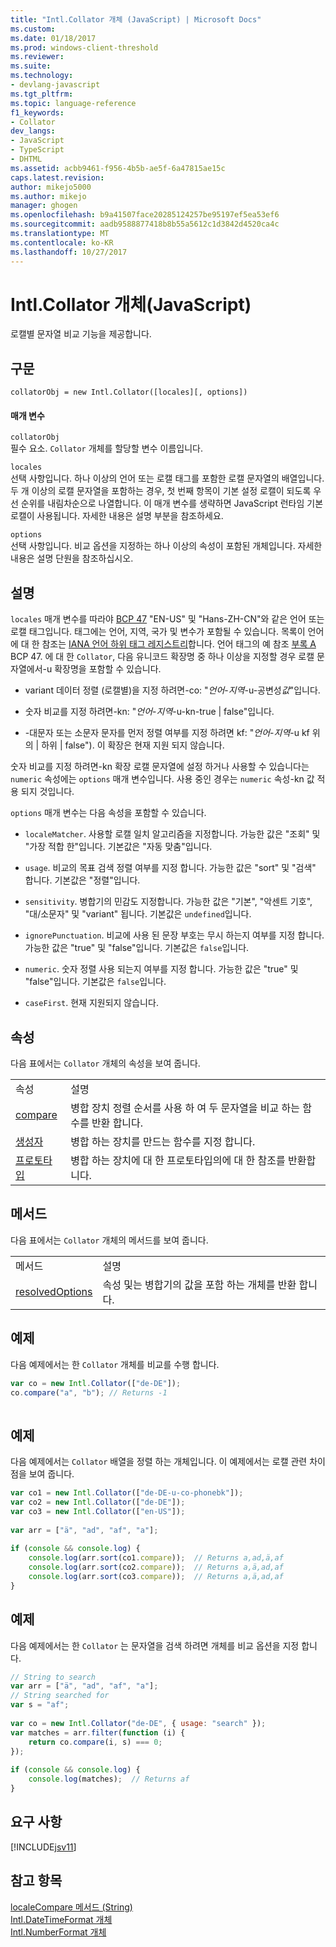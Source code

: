 ```yaml
---
title: "Intl.Collator 개체 (JavaScript) | Microsoft Docs"
ms.custom: 
ms.date: 01/18/2017
ms.prod: windows-client-threshold
ms.reviewer: 
ms.suite: 
ms.technology:
- devlang-javascript
ms.tgt_pltfrm: 
ms.topic: language-reference
f1_keywords:
- Collator
dev_langs:
- JavaScript
- TypeScript
- DHTML
ms.assetid: acbb9461-f956-4b5b-ae5f-6a47815ae15c
caps.latest.revision: 
author: mikejo5000
ms.author: mikejo
manager: ghogen
ms.openlocfilehash: b9a41507face20285124257be95197ef5ea53ef6
ms.sourcegitcommit: aadb9588877418b8b55a5612c1d3842d4520ca4c
ms.translationtype: MT
ms.contentlocale: ko-KR
ms.lasthandoff: 10/27/2017
---
```

# <a name="intlcollator-object-javascript"></a>Intl.Collator 개체(JavaScript)
로캘별 문자열 비교 기능을 제공합니다.  
  
## <a name="syntax"></a>구문  
  
```  
collatorObj = new Intl.Collator([locales][, options])  
```  
  
#### <a name="parameters"></a>매개 변수  
 `collatorObj`  
 필수 요소. `Collator` 개체를 할당할 변수 이름입니다.  
  
 `locales`  
 선택 사항입니다. 하나 이상의 언어 또는 로캘 태그를 포함한 로캘 문자열의 배열입니다. 두 개 이상의 로캘 문자열을 포함하는 경우, 첫 번째 항목이 기본 설정 로캘이 되도록 우선 순위를 내림차순으로 나열합니다. 이 매개 변수를 생략하면 JavaScript 런타임 기본 로캘이 사용됩니다. 자세한 내용은 설명 부분을 참조하세요.  
  
 `options`  
 선택 사항입니다. 비교 옵션을 지정하는 하나 이상의 속성이 포함된 개체입니다. 자세한 내용은 설명 단원을 참조하십시오.  
  
## <a name="remarks"></a>설명  
 `locales` 매개 변수를 따라야 [BCP 47](http://tools.ietf.org/html/rfc5646) "EN-US" 및 "Hans-ZH-CN"와 같은 언어 또는 로캘 태그입니다. 태그에는 언어, 지역, 국가 및 변수가 포함될 수 있습니다. 목록이 언어에 대 한 참조는 [IANA 언어 하위 태그 레지스트리](http://go.microsoft.com/fwlink/p/?linkid=227303)합니다. 언어 태그의 예 참조 [부록 A](http://tools.ietf.org/html/rfc5646#appendix-A) BCP 47. 에 대 한 `Collator`, 다음 유니코드 확장명 중 하나 이상을 지정할 경우 로캘 문자열에서-u 확장명을 포함할 수 있습니다.  
  
-   variant 데이터 정렬 (로캘별)을 지정 하려면-co: "*언어*-*지역*-u-공변성*값*"입니다.  
  
-   숫자 비교를 지정 하려면-kn: "*언어*-*지역*-u-kn-true &#124; false"입니다.  
  
-   -대문자 또는 소문자 문자를 먼저 정렬 여부를 지정 하려면 kf: "*언어*-*지역*-u kf 위의 &#124; 하위 &#124; false"). 이 확장은 현재 지원 되지 않습니다.  
  
 숫자 비교를 지정 하려면-kn 확장 로캘 문자열에 설정 하거나 사용할 수 있습니다는 `numeric` 속성에는 `options` 매개 변수입니다. 사용 중인 경우는 `numeric` 속성-kn 값 적용 되지 것입니다.  
  
 `options` 매개 변수는 다음 속성을 포함할 수 있습니다.  
  
-   `localeMatcher`. 사용할 로캘 일치 알고리즘을 지정합니다. 가능한 값은 "조회" 및 "가장 적합 한"입니다. 기본값은 "자동 맞춤"입니다.  
  
-   `usage`. 비교의 목표 검색 정렬 여부를 지정 합니다. 가능한 값은 "sort" 및 "검색" 합니다. 기본값은 "정렬"입니다.  
  
-   `sensitivity`. 병합기의 민감도 지정합니다. 가능한 값은 "기본", "악센트 기호", "대/소문자" 및 "variant" 됩니다. 기본값은 `undefined`입니다.  
  
-   `ignorePunctuation`. 비교에 사용 된 문장 부호는 무시 하는지 여부를 지정 합니다. 가능한 값은 "true" 및 "false"입니다. 기본값은 `false`입니다.  
  
-   `numeric`. 숫자 정렬 사용 되는지 여부를 지정 합니다. 가능한 값은 "true" 및 "false"입니다. 기본값은 `false`입니다.  
  
-   `caseFirst`. 현재 지원되지 않습니다.  
  
## <a name="properties"></a>속성  
 다음 표에서는 `Collator` 개체의 속성을 보여 줍니다.  
  
|||  
|-|-|  
|속성|설명|  
|[compare](../../javascript/reference/compare-property-intl-collator.md)|병합 장치 정렬 순서를 사용 하 여 두 문자열을 비교 하는 함수를 반환 합니다.|  
|[생성자](../../javascript/reference/constructor-property-intl-collator.md)|병합 하는 장치를 만드는 함수를 지정 합니다.|  
|[프로토타입](../../javascript/reference/prototype-property-intl-collator.md)|병합 하는 장치에 대 한 프로토타입의에 대 한 참조를 반환합니다.|  
  
## <a name="methods"></a>메서드  
 다음 표에서는 `Collator` 개체의 메서드를 보여 줍니다.  
  
|||  
|-|-|  
|메서드|설명|  
|[resolvedOptions](../../javascript/reference/resolvedoptions-method-intl-collator.md)|속성 및는 병합기의 값을 포함 하는 개체를 반환 합니다.|  
  
## <a name="example"></a>예제  
 다음 예제에서는 한 `Collator` 개체를 비교를 수행 합니다.  
  
```JavaScript  
var co = new Intl.Collator(["de-DE"]);  
co.compare("a", "b"); // Returns -1  
  
```  
  
## <a name="example"></a>예제  
 다음 예제에서는 `Collator` 배열을 정렬 하는 개체입니다. 이 예제에서는 로캘 관련 차이점을 보여 줍니다.  
  
```JavaScript  
var co1 = new Intl.Collator(["de-DE-u-co-phonebk"]);  
var co2 = new Intl.Collator(["de-DE"]);  
var co3 = new Intl.Collator(["en-US"]);  
  
var arr = ["ä", "ad", "af", "a"];  
  
if (console && console.log) {  
    console.log(arr.sort(co1.compare));  // Returns a,ad,ä,af  
    console.log(arr.sort(co2.compare));  // Returns a,ä,ad,af  
    console.log(arr.sort(co3.compare));  // Returns a,ä,ad,af  
}  
```  
  
## <a name="example"></a>예제  
 다음 예제에서는 한 `Collator` 는 문자열을 검색 하려면 개체를 비교 옵션을 지정 합니다.  
  
```JavaScript  
// String to search  
var arr = ["ä", "ad", "af", "a"];  
// String searched for  
var s = "af";  
  
var co = new Intl.Collator("de-DE", { usage: "search" });  
var matches = arr.filter(function (i) {  
    return co.compare(i, s) === 0;  
});  
  
if (console && console.log) {  
    console.log(matches);  // Returns af  
}  
```  
  
## <a name="requirements"></a>요구 사항  
 [!INCLUDE[jsv11](../../javascript/reference/includes/jsv11-md.md)]  
  
## <a name="see-also"></a>참고 항목  
 [localeCompare 메서드 (String)](../../javascript/reference/localecompare-method-string-javascript.md)   
 [Intl.DateTimeFormat 개체](../../javascript/reference/intl-datetimeformat-object-javascript.md)   
 [Intl.NumberFormat 개체](../../javascript/reference/intl-numberformat-object-javascript.md)